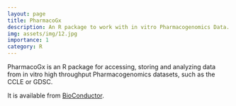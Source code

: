```yaml
---
layout: page
title: PharmacoGx 
description: An R package to work with in vitro Pharmacogenomics Data.
img: assets/img/12.jpg
importance: 1
category: R 
---
```


PharmacoGx is an R package for accessing, storing and analyzing data from in vitro high throughput Pharmacogenomics datasets, such as the CCLE or GDSC. 

It is available from [BioConductor](https://www.bioconductor.org/packages/release/bioc/html/PharmacoGx.html). 
